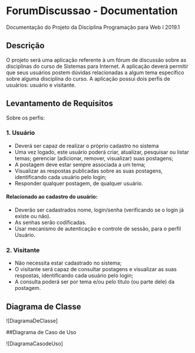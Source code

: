 # ForumDiscussao - Documentation
Documentação do Projeto da Disciplina Programação para Web I 2019.1

## Descrição
 O projeto será uma aplicação referente à um fórum de discussão sobre as disciplinas do curso de Sistemas para Internet. A aplicação deverá permitir que seus usuários postem dúvidas relacionadas a algum tema específico sobre alguma disciplina do curso. A aplicação possui dois perfis de usuários: usuário e visitante. </p>

## Levantamento de Requisitos

Sobre os perfis: 
 
### 1. Usuário

* Deverá ser capaz de realizar o próprio cadastro no sistema
* Uma vez logado, este usuário poderá criar, atualizar, pesquisar ou listar temas; gerenciar (adicionar, remover, visualizar) suas postagens;
* A postagem deve estar sempre associada a um tema;
* Visualizar as respostas publicadas sobre as suas postagens, identificando cada usuário pelo login;
* Responder qualquer postagem, de qualquer usuário.

 #### Relacionado ao cadastro do usuário:

* Deverão ser cadastrados nome, login/senha (verificando se o login já existe ou não).
* As senhas serão codificadas.
* Usar mecanismo de autenticação e controle de sessão, para o perfil Usuário.

### 2. Visitante

* Não necessita estar cadastrado no sistema;
* O visitante será capaz de consultar postagens e visualizar as suas respostas, identificando cada usuário pelo login;
* A consulta poderá ser por tema e/ou pelo titulo (ou parte dele) da postagem.


## Diagrama de Classe

![DiagramaDeClasse]


##Diagrama de Caso de Uso

![DiagramaCasodeUso]